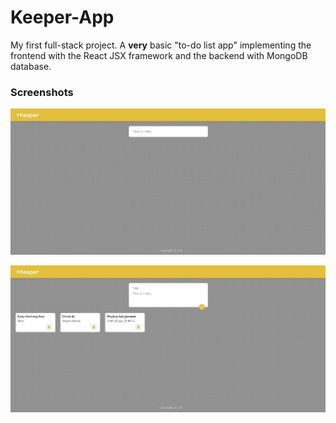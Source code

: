 # Keeper-App

My first full-stack project. A __very__ basic "to-do list app" implementing the frontend with the React JSX framework and the backend with MongoDB database.

### Screenshots

![alt text](https://github.com/panem-enzo/Keeper-App/blob/master/src/images/main_page.jpg)

![alt text](https://github.com/panem-enzo/Keeper-App/blob/master/src/images/example_use.jpg)

